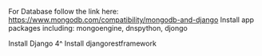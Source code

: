For Database follow the link here:
https://www.mongodb.com/compatibility/mongodb-and-django
Install app packages including:  mongoengine, dnspython, djongo

Install Django 4^
Install djangorestframework
